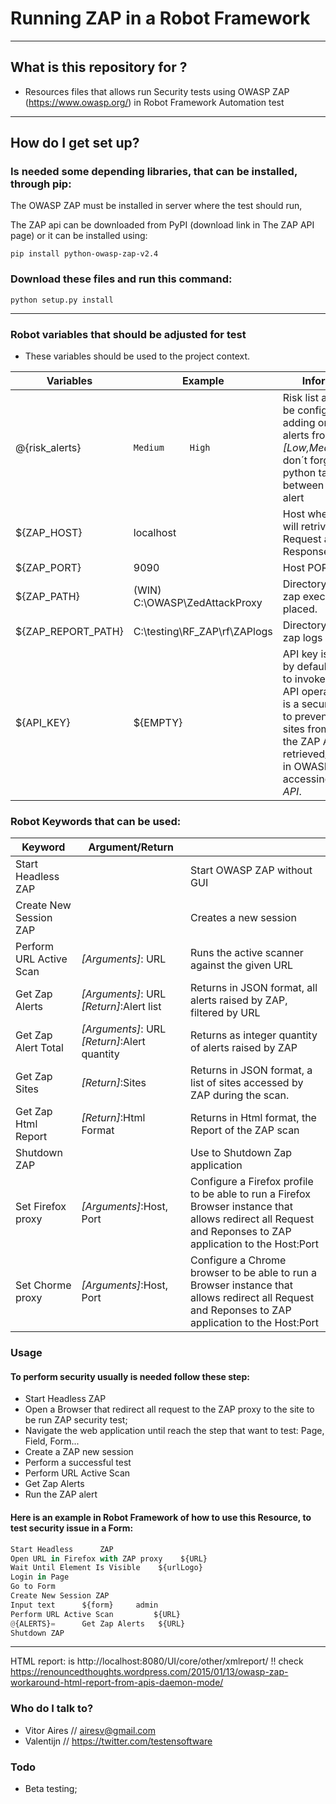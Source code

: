 # **Running ZAP in a Robot Framework**

-----------------------

## What is this repository for ?

* Resources files that allows run Security tests using OWASP ZAP (https://www.owasp.org/) in Robot Framework Automation test

-----------------------

## How do I get set up?
### Is needed some depending libraries, that can be installed, through pip:

The OWASP ZAP must be installed in server where the test should run,


The ZAP api can be downloaded from PyPI (download link in The ZAP API page) or it can be installed using:

    pip install python-owasp-zap-v2.4


### Download these files and run this command:

    python setup.py install

-----------------------
### Robot variables that should be adjusted for test

* These variables should be used to the project context.

| Variables  |Example |Information   |
|---|---|---|
| @{risk_alerts}  | ``` Medium     High ```| Risk list alert, can be configured by adding or remove alerts from this set _[Low,Medium,High]_, don´t forget the python tabulation between each risk alert  |
| ${ZAP_HOST}  |  localhost | Host where the ZAP will retrive all Request and Responses|
| ${ZAP_PORT}  |  9090 |Host PORT for ZAP|
| ${ZAP_PATH}  | (WIN) C:\\OWASP\\ZedAttackProxy   | Directory where the zap executable is placed.|
| ${ZAP_REPORT_PATH}|    C:\\testing\\RF_ZAP\\rf\\ZAPlogs |Directory where the zap logs are placed.
| ${API_KEY}    |  ${EMPTY} | API key is required by default in order to invoke any of the API operations. This is a security feature to prevent malicious sites from invoking the ZAP API. Can be retrieved/removed in OWASP ZAP bym accessing *Tools> API*.


### Robot Keywords that can be used:
| Keyword  |Argument/Return |    |
|---|---|---|
|Start Headless ZAP||Start OWASP ZAP without GUI|
|Create New Session ZAP||Creates a new session|
|Perform URL Active Scan| *[Arguments]*: URL|Runs the active scanner against the given URL|
|Get Zap Alerts| *[Arguments]*: URL *[Return]*:Alert list|Returns in JSON format, all alerts raised by ZAP, filtered by URL|
|Get Zap Alert Total| *[Arguments]*: URL *[Return]*:Alert quantity |Returns as integer quantity of alerts raised by ZAP|
|Get Zap Sites| *[Return]*:Sites | Returns in JSON format, a list of sites accessed by ZAP during the scan.
|Get Zap Html Report| *[Return]*:Html Format | Returns in Html format, the Report of the ZAP scan
|Shutdown ZAP|    |  Use to Shutdown Zap application|
|Set Firefox proxy|*[Arguments]*:Host, Port| Configure a Firefox profile to be able to run a Firefox Browser instance that allows  redirect all Request and Reponses to ZAP application to the Host:Port
|Set Chorme proxy|*[Arguments]*:Host, Port| Configure a Chrome browser to be able to run a Browser instance that allows  redirect all Request and Reponses to ZAP application to the Host:Port


### Usage

#### To perform security usually is needed follow these step:
* Start Headless ZAP
* Open a Browser that redirect all request to the ZAP proxy to the site to be run ZAP security test;
* Navigate the web application until reach the step that want to test: Page, Field, Form...
* Create a ZAP new session
* Perform a successful test
* Perform URL Active Scan
* Get Zap Alerts
* Run the ZAP alert

#### Here is an example in Robot Framework of how to use this Resource, to test security issue in a Form:
```python
Start Headless      ZAP
Open URL in Firefox with ZAP proxy    ${URL}
Wait Until Element Is Visible    ${urlLogo}
Login in Page
Go to Form
Create New Session ZAP
Input text      ${form}     admin
Perform URL Active Scan 		${URL}
@{ALERTS}=    	Get Zap Alerts   ${URL}
Shutdown ZAP
```

-----------------------

HTML report: is  http://localhost:8080/UI/core/other/xmlreport/ !!
check
https://renouncedthoughts.wordpress.com/2015/01/13/owasp-zap-workaround-html-report-from-apis-daemon-mode/

### Who do I talk to?

* Vitor Aires // airesv@gmail.com
* Valentijn // https://twitter.com/testensoftware

### Todo
* Beta testing;
